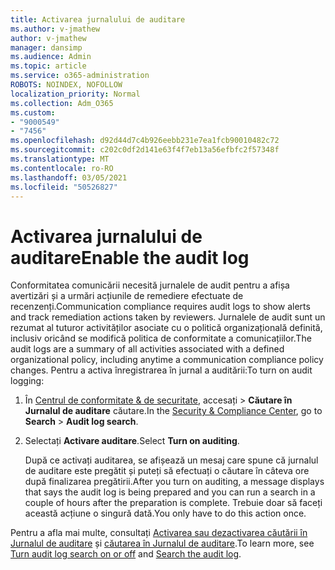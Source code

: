 ```yaml
---
title: Activarea jurnalului de auditare
ms.author: v-jmathew
author: v-jmathew
manager: dansimp
ms.audience: Admin
ms.topic: article
ms.service: o365-administration
ROBOTS: NOINDEX, NOFOLLOW
localization_priority: Normal
ms.collection: Adm_O365
ms.custom:
- "9000549"
- "7456"
ms.openlocfilehash: d92d44d7c4b926eebb231e7ea1fcb90010482c72
ms.sourcegitcommit: c202c0df2d141e63f4f7eb13a56efbfc2f57348f
ms.translationtype: MT
ms.contentlocale: ro-RO
ms.lasthandoff: 03/05/2021
ms.locfileid: "50526827"
---
```

# <a name="enable-the-audit-log"></a><span data-ttu-id="f089e-102">Activarea jurnalului de auditare</span><span class="sxs-lookup"><span data-stu-id="f089e-102">Enable the audit log</span></span>

<span data-ttu-id="f089e-103">Conformitatea comunicării necesită jurnalele de audit pentru a afișa avertizări și a urmări acțiunile de remediere efectuate de recenzenți.</span><span class="sxs-lookup"><span data-stu-id="f089e-103">Communication compliance requires audit logs to show alerts and track remediation actions taken by reviewers.</span></span> <span data-ttu-id="f089e-104">Jurnalele de audit sunt un rezumat al tuturor activităților asociate cu o politică organizațională definită, inclusiv oricând se modifică politica de conformitate a comunicațiilor.</span><span class="sxs-lookup"><span data-stu-id="f089e-104">The audit logs are a summary of all activities associated with a defined organizational policy, including anytime a communication compliance policy changes.</span></span> <span data-ttu-id="f089e-105">Pentru a activa înregistrarea în jurnal a auditării:</span><span class="sxs-lookup"><span data-stu-id="f089e-105">To turn on audit logging:</span></span>

1. <span data-ttu-id="f089e-106">În [Centrul de conformitate & de securitate](https://go.microsoft.com/fwlink/?linkid=2101341), accesați   >  **Căutare în Jurnalul de auditare** căutare.</span><span class="sxs-lookup"><span data-stu-id="f089e-106">In the [Security & Compliance Center](https://go.microsoft.com/fwlink/?linkid=2101341), go to **Search** > **Audit log search**.</span></span>
2. <span data-ttu-id="f089e-107">Selectați **Activare auditare**.</span><span class="sxs-lookup"><span data-stu-id="f089e-107">Select **Turn on auditing**.</span></span>

    <span data-ttu-id="f089e-108">După ce activați auditarea, se afișează un mesaj care spune că jurnalul de auditare este pregătit și puteți să efectuați o căutare în câteva ore după finalizarea pregătirii.</span><span class="sxs-lookup"><span data-stu-id="f089e-108">After you turn on auditing, a message displays that says the audit log is being prepared and you can run a search in a couple of hours after the preparation is complete.</span></span> <span data-ttu-id="f089e-109">Trebuie doar să faceți această acțiune o singură dată.</span><span class="sxs-lookup"><span data-stu-id="f089e-109">You only have to do this action once.</span></span>

<span data-ttu-id="f089e-110">Pentru a afla mai multe, consultați [Activarea sau dezactivarea căutării în Jurnalul de auditare](https://go.microsoft.com/fwlink/?linkid=2129077) și [căutarea în Jurnalul de auditare](https://go.microsoft.com/fwlink/?linkid=2123729).</span><span class="sxs-lookup"><span data-stu-id="f089e-110">To learn more, see [Turn audit log search on or off](https://go.microsoft.com/fwlink/?linkid=2129077) and [Search the audit log](https://go.microsoft.com/fwlink/?linkid=2123729).</span></span>
